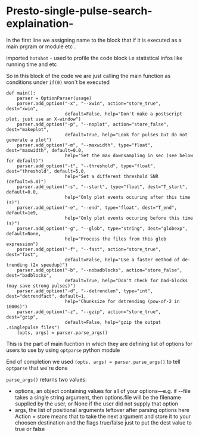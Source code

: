 # Presto-single-pulse-search-explaination-
In the first line we assigning name to the block that if it is executed as a main prgram or module etc .

imported `hotshot` - used to profile the code block i.e statistical infos like running time and etc 

So in this block of the code we are just calling the main function as conditions under `if(0)` won`t be executed

```
def main():
    parser = OptionParser(usage)
    parser.add_option("-x", "--xwin", action="store_true", dest="xwin",
                      default=False, help="Don't make a postscript plot, just use an X-window")
    parser.add_option("-p", "--noplot", action="store_false", dest="makeplot",
                      default=True, help="Look for pulses but do not generate a plot")
    parser.add_option("-m", "--maxwidth", type="float", dest="maxwidth", default=0.0,
                      help="Set the max downsampling in sec (see below for default)")
    parser.add_option("-t", "--threshold", type="float", dest="threshold", default=5.0,
                      help="Set a different threshold SNR (default=5.0)")
    parser.add_option("-s", "--start", type="float", dest="T_start", default=0.0,
                      help="Only plot events occuring after this time (s)")
    parser.add_option("-e", "--end", type="float", dest="T_end", default=1e9,
                      help="Only plot events occuring before this time (s)")
    parser.add_option("-g", "--glob", type="string", dest="globexp", default=None,
                      help="Process the files from this glob expression")
    parser.add_option("-f", "--fast", action="store_true", dest="fast",
                      default=False, help="Use a faster method of de-trending (2x speedup)")
    parser.add_option("-b", "--nobadblocks", action="store_false", dest="badblocks",
                      default=True, help="Don't check for bad-blocks (may save strong pulses)")
    parser.add_option("-d", "--detrendlen", type="int", dest="detrendfact", default=1,
                      help="Chunksize for detrending (pow-of-2 in 1000s)")
    parser.add_option("-z", "--gzip", action="store_true", dest="gzip",
                      default=False, help="gzip the output .singlepulse files")
    (opts, args) = parser.parse_args()
```
This is the part of main fucntion in which they are defining list of options for users to use by using `optparse` python module  

End of completion we used `(opts, args) = parser.parse_args()` to tell `optparse` that we`re done

`parse_args()` returns two values:
* options, an object containing values for all of your options—e.g. if --file takes a single string argument, then options.file will be the filename supplied by the user, or None if the user did not supply that option
* args, the list of positional arguments leftover after parsing options
here 
Action = store  means that to take the next argument and store it to your choosen destination
and the flags true/false  just to put the dest value to true or false


